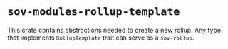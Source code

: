 # `sov-modules-rollup-template`
This crate contains abstractions needed to create a new rollup. 
Any type that implements `RollupTemplate` trait can serve as a `sov-rollup`.
